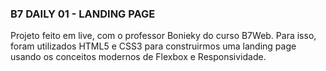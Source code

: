 ### B7 DAILY 01 - LANDING PAGE

<p>
Projeto feito em live, com o professor Bonieky do curso B7Web. Para isso,
foram utilizados HTML5 e CSS3 para construirmos uma landing page usando os conceitos modernos de Flexbox e Responsividade.
</p>